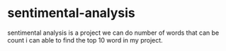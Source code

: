 # sentimental-analysis
sentimental analysis is a project we can do number of words that can be count
i can able to find the top 10 word in my project.
